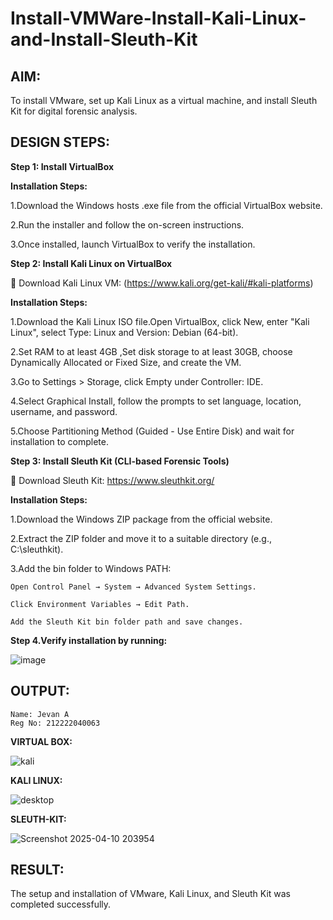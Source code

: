 # Install-VMWare-Install-Kali-Linux-and-Install-Sleuth-Kit
## AIM:

To install VMware, set up Kali Linux as a virtual machine, and install Sleuth Kit for digital forensic analysis.

## DESIGN STEPS:

**Step 1: Install VirtualBox**

**Installation Steps:**

1.Download the Windows hosts .exe file from the official VirtualBox website.

2.Run the installer and follow the on-screen instructions.

3.Once installed, launch VirtualBox to verify the installation.


**Step 2: Install Kali Linux on VirtualBox**

🔗 Download Kali Linux VM: (https://www.kali.org/get-kali/#kali-platforms)


**Installation Steps:**

1.Download the Kali Linux ISO file.Open VirtualBox, click New, enter "Kali Linux", select Type: Linux and Version: Debian 
(64-bit).

2.Set RAM to at least 4GB ,Set disk storage to at least 30GB, choose Dynamically Allocated or Fixed Size, and create the VM.

3.Go to Settings > Storage, click Empty under Controller: IDE.

4.Select Graphical Install, follow the prompts to set language, location, username, and password.

5.Choose Partitioning Method (Guided - Use Entire Disk) and wait for installation to complete.



**Step 3: Install Sleuth Kit (CLI-based Forensic Tools)**

🔗 Download Sleuth Kit: https://www.sleuthkit.org/


**Installation Steps:**

1.Download the Windows ZIP package from the official website.

2.Extract the ZIP folder and move it to a suitable directory (e.g., C:\sleuthkit).

3.Add the bin folder to Windows PATH:

    Open Control Panel → System → Advanced System Settings.
    
    Click Environment Variables → Edit Path.
    
    Add the Sleuth Kit bin folder path and save changes.
    
**Step 4.Verify installation by running:**

![image](https://github.com/user-attachments/assets/792b0c65-3121-4732-a4c4-d24655131ff5)



## OUTPUT:
```
Name: Jevan A
Reg No: 212222040063
```
**VIRTUAL BOX:**


![kali](https://github.com/user-attachments/assets/16145c2a-2d23-4ce3-98b3-782704b51d21)



 
**KALI LINUX:**

![desktop](https://github.com/user-attachments/assets/cd1adf4e-3cf9-457c-9bc6-bd892704ffa7)



**SLEUTH-KIT:**


![Screenshot 2025-04-10 203954](https://github.com/user-attachments/assets/ad3b60f8-8ad6-4c6c-9cae-4de229dfaf84)


## RESULT:
The setup and installation of VMware, Kali Linux, and Sleuth Kit was completed successfully.
